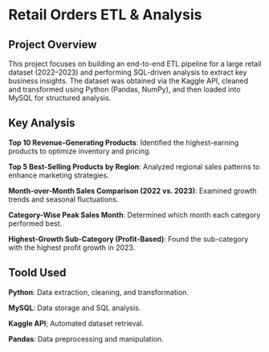 # Retail Orders ETL & Analysis
## Project Overview

This project focuses on building an end-to-end ETL pipeline for a large retail dataset (2022–2023) and performing SQL-driven analysis to extract key business insights. The dataset was obtained via the Kaggle API, cleaned and transformed using Python (Pandas, NumPy), and then loaded into MySQL for structured analysis.

## Key Analysis

**Top 10 Revenue-Generating Products**: Identified the highest-earning products to optimize inventory and pricing.

**Top 5 Best-Selling Products by Region**: Analyzed regional sales patterns to enhance marketing strategies.

**Month-over-Month Sales Comparison (2022 vs. 2023)**: Examined growth trends and seasonal fluctuations.

**Category-Wise Peak Sales Month**:  Determined which month each category performed best.

**Highest-Growth Sub-Category (Profit-Based)**: Found the sub-category with the highest profit growth in 2023.

## Toold Used

**Python**: Data extraction, cleaning, and transformation.

**MySQL**: Data storage and SQL analysis.

**Kaggle API**; Automated dataset retrieval.

**Pandas**: Data preprocessing and manipulation.

